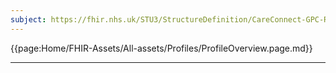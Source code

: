 ```yaml
---
subject: https://fhir.nhs.uk/STU3/StructureDefinition/CareConnect-GPC-ReferralRequest-1
---
```


{{page:Home/FHIR-Assets/All-assets/Profiles/ProfileOverview.page.md}}

---